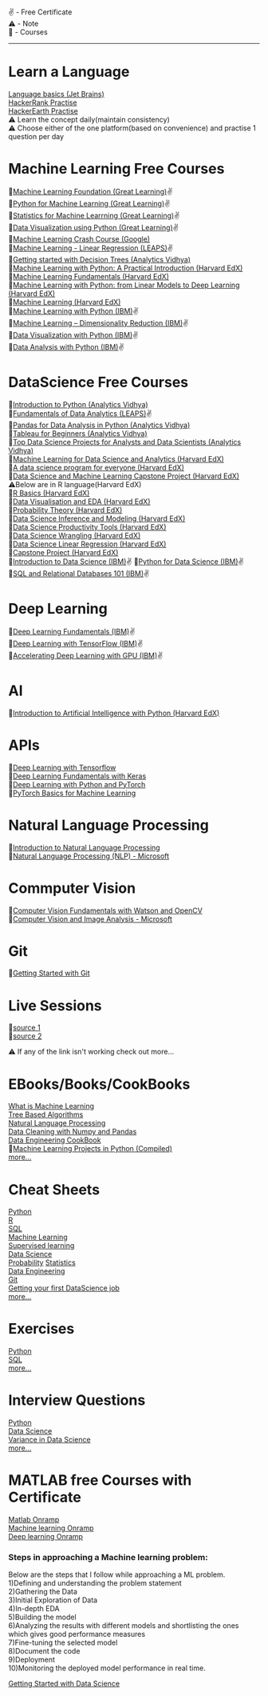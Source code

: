 ✌ - Free Certificate        
⚠️ - Note      
📌 - Courses
__________________________________________________________________________________
# Learn a Language
   [Language basics (Jet Brains)](https://hyperskill.org/curriculum)    
   [HackerRank Practise](https://www.hackerrank.com/dashboard)    
   [HackerEarth Practise](https://www.hackerearth.com/practice/)        
   ⚠️ Learn the concept daily(maintain consistency)     
   ⚠️ Choose either of the one platform(based on convenience) and practise 1 question per day     
    
# Machine Learning Free Courses     
   📌[Machine Learning Foundation (Great Learning)](https://www.greatlearning.in/academy/learn-for-free/courses/machine-learning-foundation)✌     
   📌[Python for Machine Learning (Great Learning)](https://olympus.greatlearning.in/courses/10899)✌    
   📌[Statistics for Machine Learrning (Great Learning)](https://www.greatlearning.in/academy/learn-for-free/courses/statistics-for-machine-learning)✌     
   📌[Data Visualization using Python (Great Learning)](https://www.greatlearning.in/academy/learn-for-free/courses/data-visualization-using-python)✌      
   📌[Machine Learning Crash Course (Google)](https://developers.google.com/machine-learning/crash-course)    
   📌[Machine Learning - Linear Regression (LEAPS)](https://leapsapp.analyttica.com/courses/overview/Predictive-Modelling-Linear-Regression)✌     
   📌[Getting started with Decision Trees (Analytics Vidhya)](https://courses.analyticsvidhya.com/courses/getting-started-with-decision-trees)      
   📌[Machine Learning with Python: A Practical Introduction (Harvard EdX)](https://www.edx.org/course/machine-learning-with-python-a-practical-introduct)      
   📌[Machine Learning Fundamentals (Harvard EdX)](https://www.edx.org/course/machine-learning-fundamentals-2)     
   📌[Machine Learning with Python: from Linear Models to Deep Learning (Harvard EdX)](https://www.edx.org/course/machine-learning-with-python-from-linear-models-to)      
   📌[Machine Learning (Harvard EdX)](https://online-learning.harvard.edu/course/data-science-machine-learning)    
   📌[Machine Learning with Python (IBM)](https://cognitiveclass.ai/courses/machine-learning-with-python)✌     
   📌[Machine Learning – Dimensionality Reduction (IBM)](https://cognitiveclass.ai/courses/machine-learning-dimensionality-reduction)✌    
   📌[Data Visualization with Python (IBM)](https://cognitiveclass.ai/courses/data-visualization-with-python)✌    
   📌[Data Analysis with Python (IBM)](https://cognitiveclass.ai/courses/data-analysis-python)✌    
  
   
   
   
# DataScience Free Courses    
   📌[Introduction to Python (Analytics Vidhya)](https://courses.analyticsvidhya.com/courses/introduction-to-data-science)     
   📌[Fundamentals of Data Analytics (LEAPS)](https://leapsapp.analyttica.com/courses/overview/Fundamentals-of-Data-Analytics)✌    
   📌[Pandas for Data Analysis in Python (Analytics Vidhya)](https://courses.analyticsvidhya.com/courses/pandas-for-data-analysis-in-python)    
   📌[Tableau for Beginners (Analytics Vidhya)](https://courses.analyticsvidhya.com/courses/pandas-for-data-analysis-in-python)     
   📌[Top Data Science Projects for Analysts and Data Scientists (Analytics Vidhya)](https://courses.analyticsvidhya.com/courses/take/top-data-science-projects-for-analysts-and-data-scientists/texts/13945900-about-the-data-science-projects-course)      
   📌[Machine Learning for Data Science and Analytics (Harvard EdX)](https://www.edx.org/course/machine-learning-for-data-science-and-analytics)    
   📌[A data science program for everyone (Harvard EdX)](https://www.edx.org/professional-certificate/berkeleyx-foundations-of-data-science)     
   📌[Data Science and Machine Learning Capstone Project (Harvard EdX)](https://www.edx.org/course/data-science-and-machine-learning-capstone-project)     
   ⚠️Below are in R language(Harvard EdX)    
   📌[R Basics (Harvard EdX)](https://www.edx.org/course/data-science-r-basics)      
   📌[Data Visualisation and EDA (Harvard EdX)](https://www.edx.org/course/data-science-visualization)    
   📌[Probability Theory (Harvard EdX)](https://www.edx.org/course/data-science-probability)     
   📌[Data Science Inference and Modeling (Harvard EdX)](https://www.edx.org/course/data-science-inference-and-modeling)    
   📌[Data Science Productivity Tools (Harvard EdX)](https://www.edx.org/course/data-science-productivity-tools)      
   📌[Data Science Wrangling (Harvard EdX)](https://www.edx.org/course/data-science-wrangling)      
   📌[Data Science Linear Regression (Harvard EdX)](https://www.edx.org/course/data-science-machine-learning)      
   📌[Capstone Project (Harvard EdX)](https://www.edx.org/course/data-science-capstone)    
   📌[Introduction to Data Science (IBM)](https://cognitiveclass.ai/courses/data-science-101)✌
   📌[Python for Data Science (IBM)](https://cognitiveclass.ai/courses/python-for-data-science)✌      
   📌[SQL and Relational Databases 101 (IBM)](https://cognitiveclass.ai/courses/learn-sql-relational-databases)✌
   
# Deep Learning      
   📌[Deep Learning Fundamentals (IBM)](https://cognitiveclass.ai/courses/introduction-deep-learning)✌      
   📌[Deep Learning with TensorFlow (IBM)](https://cognitiveclass.ai/courses/deep-learning-tensorflow)✌     
   📌[Accelerating Deep Learning with GPU (IBM)](https://cognitiveclass.ai/courses/accelerating-deep-learning-gpu)✌
   

# AI
   📌[Introduction to Artificial Intelligence with Python (Harvard EdX)](https://www.edx.org/course/cs50s-introduction-to-artificial-intelligence-with-python)

# APIs
   📌[Deep Learning with Tensorflow](https://www.edx.org/course/deep-learning-with-tensorflow)    
   📌[Deep Learning Fundamentals with Keras](https://www.edx.org/course/deep-learning-fundamentals-with-keras)      
   📌[Deep Learning with Python and PyTorch](https://www.edx.org/course/deep-learning-with-python-and-pytorch)      
   📌[PyTorch Basics for Machine Learning](https://www.edx.org/course/pytorch-basics-for-machine-learning)

# Natural Language Processing
   📌[Introduction to Natural Language Processing](https://courses.analyticsvidhya.com/courses/Intro-to-NLP)      
   📌[Natural Language Processing (NLP) - Microsoft](https://www.edx.org/course/natural-language-processing-nlp-2)
  
   
   
# Commputer Vision
   📌[Computer Vision Fundamentals with Watson and OpenCV](https://www.edx.org/course/computer-vision-fundamentals)     
   📌[Computer Vision and Image Analysis - Microsoft](https://www.edx.org/course/computer-vision-and-image-analysis-2)

# Git
   📌[Getting Started with Git](https://courses.analyticsvidhya.com/courses/take/getting-started-with-git-and-github-for-data-science-professionals/texts/13970806-what-is-git)     
# Live Sessions
   📌[source 1](https://www.greatlearning.in/academy/learn-for-free/live-sessions)     
   📌[source 2](https://datahack.analyticsvidhya.com/events/)
   
⚠️ If any of the link isn't working check out more...
   
# EBooks/Books/CookBooks
   [What is Machine Learning](https://courses.analyticsvidhya.com/courses/ebook-machine-learning)     
   [Tree Based Algorithms](https://courses.analyticsvidhya.com/courses/ebook-tree-based-algorithm)      
   [Natural Language Processing](https://courses.analyticsvidhya.com/courses/ebook-nlp)      
   [Data Cleaning with Numpy and Pandas](https://drive.google.com/file/d/1sBk5jbBB-b18o4EKc_MPTz8ghaGTryn2/view?usp=sharing)     
   [Data Engineering CookBook](https://drive.google.com/file/d/1RanLgBzWR1kyoEaDzAnv4E_0k6Bkj_JB/view?usp=sharing)      
   📌[Machine Learning Projects in Python (Compiled)](https://drive.google.com/file/d/1AKUHhlz3T1uCSAvfxTTzI-I9_8E5y3eK/view?usp=sharing)      
   [more...](https://drive.google.com/drive/folders/1AtyaE8tYIz-COEbVGWWnXvggLshrU7TV?usp=sharing)    
   
   
   
# Cheat Sheets
   [Python](https://drive.google.com/file/d/1RUcxSxYNmsXQ6jeil9MbyHVzKX_Enmn_/view?usp=sharing)    
   [R](https://drive.google.com/file/d/1D9xq4Go56GDQVXSniISsI-4Ww0ClBK4-/view?usp=sharing)      
   [SQL](https://drive.google.com/file/d/1FKGq1fjzdF5UFysyFCSwKaUM8Gmjy7nC/view?usp=sharing)    
   [Machine Learning](https://drive.google.com/file/d/10wlP1DZHNfEavXwmjbhJpn0_u6nZqzRT/view?usp=sharing)      
   [Supervised learning](https://drive.google.com/file/d/1UWbZ0vbBw7iBb-SbAXRowbcBNk5_vAts/view?usp=sharing)      
   [Data Science](https://drive.google.com/file/d/134XSl2RgpE4cMXnQAmymhBoO1kcqS-Kb/view?usp=sharing)    
   [Probability](https://drive.google.com/file/d/1Ja7LCMhiuljBJUvZvzVSkVLVORh-dUUs/view?usp=sharing)
   [Statistics](https://drive.google.com/file/d/1LSQupwyh9OpCVajOSnI1eTYithVCeEJ0/view?usp=sharing)      
   [Data Engineering](https://drive.google.com/file/d/1ydhikRlxsZVMA_pp4SFLi9RuHrEFMST2/view?usp=sharing)      
   [Git](https://drive.google.com/file/d/1ydhikRlxsZVMA_pp4SFLi9RuHrEFMST2/view?usp=sharing)    
   [Getting your first DataScience job](https://drive.google.com/file/d/1ydhikRlxsZVMA_pp4SFLi9RuHrEFMST2/view?usp=sharing)      
   [more...](https://drive.google.com/drive/folders/1AtyaE8tYIz-COEbVGWWnXvggLshrU7TV?usp=sharing)
   
   

# Exercises
   [Python](https://drive.google.com/file/d/1q9Iv2nOl4u4HOS_g3XIeJvQb2ST5hTeO/view?usp=sharing)     
   [SQL](https://drive.google.com/file/d/1d9G_yDVd5XE1iYBkQLm11KP849pJDyP9/view?usp=sharing)    
   [more...](https://drive.google.com/drive/folders/1AtyaE8tYIz-COEbVGWWnXvggLshrU7TV?usp=sharing)
   

# Interview Questions
   [Python](https://drive.google.com/file/d/17v6dYOraPNB02Aydwn6K0BqUKIEsKWwk/view?usp=sharing)    
   [Data Science](https://drive.google.com/file/d/1qpo6_nCIjnl4FKcA3gwAfzz4mRvyrjPg/view?usp=sharing)    
   [Variance in Data Science](https://drive.google.com/file/d/1yfS2JaGyNvi_NSJD8yHnvJ8Rttxv7dHT/view?usp=sharing)    
   [more...](https://drive.google.com/drive/folders/1B1WYiKPH3-vYW-bxQA98Ncw4Cf_2eM2m?usp=sharing)
   
   
  
# MATLAB free Courses with Certificate
   [Matlab Onramp](https://matlabacademy.mathworks.com/R2020a/portal.html?course=gettingstarted)      
   [Machine learning Onramp](https://matlabacademy.mathworks.com/R2020a/portal.html?course=machinelearning)     
   [Deep learning Onramp](https://matlabacademy.mathworks.com/R2020a/portal.html?course=deeplearning)
  
  
  
  
  
### Steps in approaching a Machine learning problem:      
Below are the steps that I follow while approaching a ML problem.    
1)Defining and understanding the problem statement    
2)Gathering the Data    
3)Initial Exploration of Data    
4)In-depth EDA    
5)Building the model    
6)Analyzing the results with different models and shortlisting the ones which gives good performance measures     
7)Fine-tuning the selected model    
8)Document the code     
9)Deployment      
10)Monitoring the deployed model performance in real time.


[Getting Started with Data Science](https://www.linkedin.com/pulse/getting-started-guide-aspiring-data-scientistdata-srinivasan/)
   

